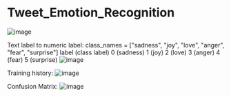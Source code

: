 # Tweet_Emotion_Recognition

![image](https://github.com/shabnajL/Tweet_Emotion_Recognition/assets/29945185/37293dfb-3a65-4b75-aa89-c791832c5336)


Text label to numeric label: 
class_names = ["sadness", "joy", "love", "anger", "fear", "surprise"]
label (class label)
0 (sadness)
1 (joy)
2 (love)
3 (anger)
4 (fear)
5 (surprise)
![image](https://github.com/shabnajL/Tweet_Emotion_Recognition/assets/29945185/5786b794-6a04-4a59-bbb3-7e4c82596769)

Training history:
![image](https://github.com/shabnajL/Tweet_Emotion_Recognition/assets/29945185/1d4178a6-d897-44e3-a66e-d9cf0a82d334)

Confusion Matrix:
![image](https://github.com/shabnajL/Tweet_Emotion_Recognition/assets/29945185/f0f82b37-86ff-478b-bed1-edc5d41da059)


